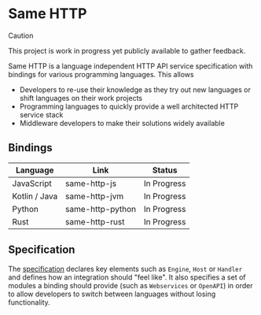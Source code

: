 # Same HTTP

> [!CAUTION]  
> This project is work in progress yet publicly available to gather feedback.

Same HTTP is a language independent HTTP API service specification with bindings for various programming languages. This allows

- Developers to re-use their knowledge as they try out new languages or shift languages on their work projects
- Programming languages to quickly provide a well architected HTTP service stack
- Middleware developers to make their solutions widely available

## Bindings

| Language | Link | Status |
|---|---|---|
| JavaScript | same-http-js | In Progress |
| Kotlin / Java | same-http-jvm | In Progress |
| Python | same-http-python | In Progress |
| Rust | same-http-rust | In Progress |

## Specification

The [specification](./Specification/Index.md) declares key elements such as `Engine`, `Host` or `Handler` and defines how an integration should "feel like". It also specifies a set of modules a binding should provide (such as `Webservices` or `OpenAPI`) in order to allow developers to switch between languages without losing functionality.

